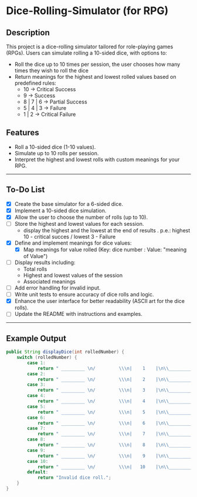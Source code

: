 # Dice-Rolling-Simulator (for RPG)


## Description
This project is a dice-rolling simulator tailored for role-playing games (RPGs). Users can simulate rolling a 10-sided dice, with options to:
- Roll the dice up to 10 times per session, the user chooses how many times they wish to roll the dice
- Return meanings for the highest and lowest rolled values based on predefined rules: 
  - 10 -> Critical Success
  - 9 -> Success
  - 8 | 7 | 6 -> Partial Success
  - 5 | 4 | 3 -> Failure
  - 1 | 2 -> Critical Failure

## Features
- Roll a 10-sided dice (1-10 values).
- Simulate up to 10 rolls per session.
- Interpret the highest and lowest rolls with custom meanings for your RPG.

---

## To-Do List
- [x] Create the base simulator for a 6-sided dice.
- [x] Implement a 10-sided dice simulation.
- [x] Allow the user to choose the number of rolls (up to 10).
- [ ] Store the highest and lowest values for each session.
  - display the highest and the lowest at the end of results . p.e.: highest 10 - critical succes / lowest 3 - Failure
- [x] Define and implement meanings for dice values:
    - [x] Map meanings for value rolled (Key: dice number : Value: "meaning of Value")
- [ ] Display results including:
    - Total rolls
    - Highest and lowest values of the session
    - Associated meanings
- [ ] Add error handling for invalid input.
- [ ] Write unit tests to ensure accuracy of dice rolls and logic.
- [x] Enhance the user interface for better readability (ASCII art for the dice rolls).
- [ ] Update the README with instructions and examples.

---

## Example Output

```java
public String displayDice(int rolledNumber) {
    switch (rolledNumber) {
        case 1:
            return " _________ \n/         \\\n|    1    |\n\\_________/";
        case 2:
            return " _________ \n/         \\\n|    2    |\n\\_________/";
        case 3: 
            return " _________ \n/         \\\n|    3    |\n\\_________/";
        case 4:
            return " _________ \n/         \\\n|    4    |\n\\_________/";
        case 5:
            return " _________ \n/         \\\n|    5    |\n\\_________/";
        case 6:
            return " _________ \n/         \\\n|    6    |\n\\_________/";
        case 7:
            return " _________ \n/         \\\n|    7    |\n\\_________/";
        case 8:
            return " _________ \n/         \\\n|    8    |\n\\_________/";
        case 9:
            return " _________ \n/         \\\n|    9    |\n\\_________/";
        case 10:
            return " _________ \n/         \\\n|   10    |\n\\_________/";
        default:
            return "Invalid dice roll.";
    }
}


